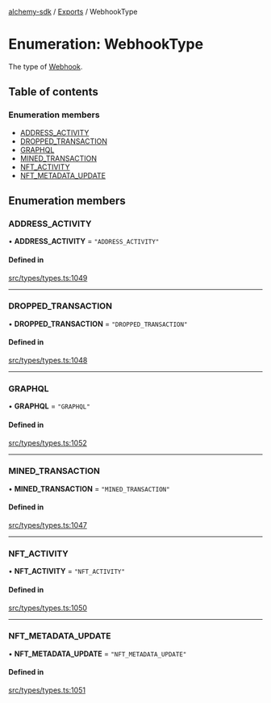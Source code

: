 [alchemy-sdk](../README.md) / [Exports](../modules.md) / WebhookType

# Enumeration: WebhookType

The type of [Webhook](../interfaces/Webhook.md).

## Table of contents

### Enumeration members

- [ADDRESS\_ACTIVITY](WebhookType.md#address_activity)
- [DROPPED\_TRANSACTION](WebhookType.md#dropped_transaction)
- [GRAPHQL](WebhookType.md#graphql)
- [MINED\_TRANSACTION](WebhookType.md#mined_transaction)
- [NFT\_ACTIVITY](WebhookType.md#nft_activity)
- [NFT\_METADATA\_UPDATE](WebhookType.md#nft_metadata_update)

## Enumeration members

### ADDRESS\_ACTIVITY

• **ADDRESS\_ACTIVITY** = `"ADDRESS_ACTIVITY"`

#### Defined in

[src/types/types.ts:1049](https://github.com/alchemyplatform/alchemy-sdk-js/blob/6dc36f9/src/types/types.ts#L1049)

___

### DROPPED\_TRANSACTION

• **DROPPED\_TRANSACTION** = `"DROPPED_TRANSACTION"`

#### Defined in

[src/types/types.ts:1048](https://github.com/alchemyplatform/alchemy-sdk-js/blob/6dc36f9/src/types/types.ts#L1048)

___

### GRAPHQL

• **GRAPHQL** = `"GRAPHQL"`

#### Defined in

[src/types/types.ts:1052](https://github.com/alchemyplatform/alchemy-sdk-js/blob/6dc36f9/src/types/types.ts#L1052)

___

### MINED\_TRANSACTION

• **MINED\_TRANSACTION** = `"MINED_TRANSACTION"`

#### Defined in

[src/types/types.ts:1047](https://github.com/alchemyplatform/alchemy-sdk-js/blob/6dc36f9/src/types/types.ts#L1047)

___

### NFT\_ACTIVITY

• **NFT\_ACTIVITY** = `"NFT_ACTIVITY"`

#### Defined in

[src/types/types.ts:1050](https://github.com/alchemyplatform/alchemy-sdk-js/blob/6dc36f9/src/types/types.ts#L1050)

___

### NFT\_METADATA\_UPDATE

• **NFT\_METADATA\_UPDATE** = `"NFT_METADATA_UPDATE"`

#### Defined in

[src/types/types.ts:1051](https://github.com/alchemyplatform/alchemy-sdk-js/blob/6dc36f9/src/types/types.ts#L1051)
